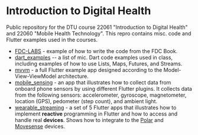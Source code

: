 # Introduction to Digital Health

Public repository for the DTU course 22061 "Introduction to Digital Health" and 22060 "Mobile Health Technology". This repro contains misc. code and Flutter examples used in the courses.

* [FDC-LABS](/FDC-LABS/) - example of how to write the code from the FDC Book.
* [dart_examples](/dart.examples/) -- a list of mic. Dart code examples used in class, including examples of how to use Lists, Maps, Futures, and Streams.
* [mvvm](/mvvm/) - a full Flutter example app designed according to the Model-View-ViewModel architecture.
* [mobile_sensing](/mobile_sensing/) - an app that illustrates how to collect data from onboard phone sensors by using different Flutter plugins. It collects data from the following sensors: accelerometer, gyroscope, magnetometer, location (GPS), pedometer (step count), and ambient light.
* [wearable_streaming](/wearable_streaming/) - a set of 5 Flutter apps that illustrates how to implement **reactive** programming in Flutter and how to access and handle real **devices**. Shows how to integrate to the [Polar](https://www.polar.com/da) and [Movesense](https://www.movesense.com/) devices.
